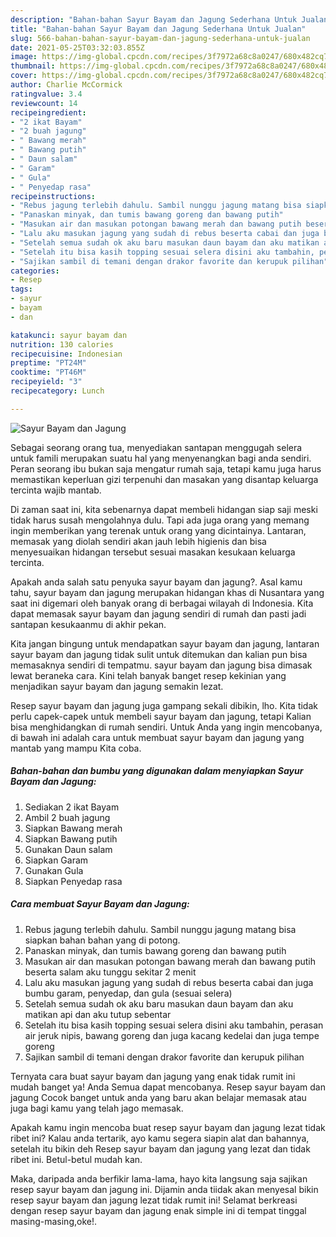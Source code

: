 ```yaml
---
description: "Bahan-bahan Sayur Bayam dan Jagung Sederhana Untuk Jualan"
title: "Bahan-bahan Sayur Bayam dan Jagung Sederhana Untuk Jualan"
slug: 566-bahan-bahan-sayur-bayam-dan-jagung-sederhana-untuk-jualan
date: 2021-05-25T03:32:03.855Z
image: https://img-global.cpcdn.com/recipes/3f7972a68c8a0247/680x482cq70/sayur-bayam-dan-jagung-foto-resep-utama.jpg
thumbnail: https://img-global.cpcdn.com/recipes/3f7972a68c8a0247/680x482cq70/sayur-bayam-dan-jagung-foto-resep-utama.jpg
cover: https://img-global.cpcdn.com/recipes/3f7972a68c8a0247/680x482cq70/sayur-bayam-dan-jagung-foto-resep-utama.jpg
author: Charlie McCormick
ratingvalue: 3.4
reviewcount: 14
recipeingredient:
- "2 ikat Bayam"
- "2 buah jagung"
- " Bawang merah"
- " Bawang putih"
- " Daun salam"
- " Garam"
- " Gula"
- " Penyedap rasa"
recipeinstructions:
- "Rebus jagung terlebih dahulu. Sambil nunggu jagung matang bisa siapkan bahan bahan yang di potong."
- "Panaskan minyak, dan tumis bawang goreng dan bawang putih"
- "Masukan air dan masukan potongan bawang merah dan bawang putih beserta salam aku tunggu sekitar 2 menit"
- "Lalu aku masukan jagung yang sudah di rebus beserta cabai dan juga bumbu garam, penyedap, dan gula (sesuai selera)"
- "Setelah semua sudah ok aku baru masukan daun bayam dan aku matikan api dan aku tutup sebentar"
- "Setelah itu bisa kasih topping sesuai selera disini aku tambahin, perasan air jeruk nipis, bawang goreng dan juga kacang kedelai dan juga tempe goreng"
- "Sajikan sambil di temani dengan drakor favorite dan kerupuk pilihan"
categories:
- Resep
tags:
- sayur
- bayam
- dan

katakunci: sayur bayam dan 
nutrition: 130 calories
recipecuisine: Indonesian
preptime: "PT24M"
cooktime: "PT46M"
recipeyield: "3"
recipecategory: Lunch

---
```



![Sayur Bayam dan Jagung](https://img-global.cpcdn.com/recipes/3f7972a68c8a0247/680x482cq70/sayur-bayam-dan-jagung-foto-resep-utama.jpg)

Sebagai seorang orang tua, menyediakan santapan menggugah selera untuk famili merupakan suatu hal yang menyenangkan bagi anda sendiri. Peran seorang ibu bukan saja mengatur rumah saja, tetapi kamu juga harus memastikan keperluan gizi terpenuhi dan masakan yang disantap keluarga tercinta wajib mantab.

Di zaman  saat ini, kita sebenarnya dapat membeli hidangan siap saji meski tidak harus susah mengolahnya dulu. Tapi ada juga orang yang memang ingin memberikan yang terenak untuk orang yang dicintainya. Lantaran, memasak yang diolah sendiri akan jauh lebih higienis dan bisa menyesuaikan hidangan tersebut sesuai masakan kesukaan keluarga tercinta. 



Apakah anda salah satu penyuka sayur bayam dan jagung?. Asal kamu tahu, sayur bayam dan jagung merupakan hidangan khas di Nusantara yang saat ini digemari oleh banyak orang di berbagai wilayah di Indonesia. Kita dapat memasak sayur bayam dan jagung sendiri di rumah dan pasti jadi santapan kesukaanmu di akhir pekan.

Kita jangan bingung untuk mendapatkan sayur bayam dan jagung, lantaran sayur bayam dan jagung tidak sulit untuk ditemukan dan kalian pun bisa memasaknya sendiri di tempatmu. sayur bayam dan jagung bisa dimasak lewat beraneka cara. Kini telah banyak banget resep kekinian yang menjadikan sayur bayam dan jagung semakin lezat.

Resep sayur bayam dan jagung juga gampang sekali dibikin, lho. Kita tidak perlu capek-capek untuk membeli sayur bayam dan jagung, tetapi Kalian bisa menghidangkan di rumah sendiri. Untuk Anda yang ingin mencobanya, di bawah ini adalah cara untuk membuat sayur bayam dan jagung yang mantab yang mampu Kita coba.

<!--inarticleads1-->

##### Bahan-bahan dan bumbu yang digunakan dalam menyiapkan Sayur Bayam dan Jagung:

1. Sediakan 2 ikat Bayam
1. Ambil 2 buah jagung
1. Siapkan  Bawang merah
1. Siapkan  Bawang putih
1. Gunakan  Daun salam
1. Siapkan  Garam
1. Gunakan  Gula
1. Siapkan  Penyedap rasa




<!--inarticleads2-->

##### Cara membuat Sayur Bayam dan Jagung:

1. Rebus jagung terlebih dahulu. Sambil nunggu jagung matang bisa siapkan bahan bahan yang di potong.
1. Panaskan minyak, dan tumis bawang goreng dan bawang putih
1. Masukan air dan masukan potongan bawang merah dan bawang putih beserta salam aku tunggu sekitar 2 menit
1. Lalu aku masukan jagung yang sudah di rebus beserta cabai dan juga bumbu garam, penyedap, dan gula (sesuai selera)
1. Setelah semua sudah ok aku baru masukan daun bayam dan aku matikan api dan aku tutup sebentar
1. Setelah itu bisa kasih topping sesuai selera disini aku tambahin, perasan air jeruk nipis, bawang goreng dan juga kacang kedelai dan juga tempe goreng
1. Sajikan sambil di temani dengan drakor favorite dan kerupuk pilihan




Ternyata cara buat sayur bayam dan jagung yang enak tidak rumit ini mudah banget ya! Anda Semua dapat mencobanya. Resep sayur bayam dan jagung Cocok banget untuk anda yang baru akan belajar memasak atau juga bagi kamu yang telah jago memasak.

Apakah kamu ingin mencoba buat resep sayur bayam dan jagung lezat tidak ribet ini? Kalau anda tertarik, ayo kamu segera siapin alat dan bahannya, setelah itu bikin deh Resep sayur bayam dan jagung yang lezat dan tidak ribet ini. Betul-betul mudah kan. 

Maka, daripada anda berfikir lama-lama, hayo kita langsung saja sajikan resep sayur bayam dan jagung ini. Dijamin anda tiidak akan menyesal bikin resep sayur bayam dan jagung lezat tidak rumit ini! Selamat berkreasi dengan resep sayur bayam dan jagung enak simple ini di tempat tinggal masing-masing,oke!.


